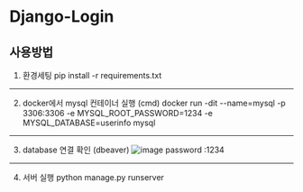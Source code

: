 # Django-Login

## 사용방법
1. 환경세팅
    pip install -r requirements.txt 




---
2. docker에서 mysql 컨테이너 실행
   (cmd)  docker run -dit --name=mysql -p 3306:3306 -e MYSQL_ROOT_PASSWORD=1234 -e MYSQL_DATABASE=userinfo mysql




---
3. database 연결 확인 (dbeaver)
   ![image](https://github.com/it-mnm/Django-Login/assets/137988290/86e7d01f-3cb8-49a9-a45a-746647fffc44)
   password :1234




---
4. 서버 실행
   python manage.py runserver
